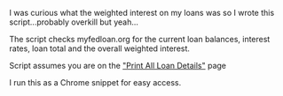 I was curious what the weighted interest on my loans was so I wrote this script...probably overkill but yeah...

The script checks myfedloan.org for the current loan balances, interest rates, loan total and the overall weighted interest.

Script assumes you are on the ["Print All Loan Details"](https://accountaccess.myfedloan.org/accountAccess/index.cfm?event=loan.getloanDetails&row=all&loanRegion=FD) page

I run this as a Chrome snippet for easy access.